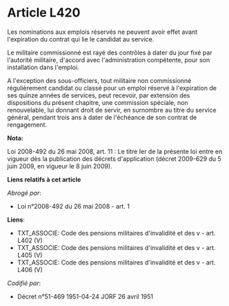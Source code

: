 # Article L420

Les nominations aux emplois réservés ne peuvent avoir effet avant l'expiration du contrat qui lie le candidat au service.

Le militaire commissionné est rayé des contrôles à dater du jour fixé par l'autorité militaire, d'accord avec
l'administration compétente, pour son installation dans l'emploi.

A l'exception des sous-officiers, tout militaire non commissionné régulièrement candidat ou classé pour un emploi réservé à
l'expiration de ses quinze années de services, peut recevoir, par extension des dispositions du présent chapitre, une
commission spéciale, non renouvelable, lui donnant droit de servir, en surnombre au titre du service général, pendant trois
ans à dater de l'échéance de son contrat de rengagement.

**Nota:**

Loi 2008-492 du 26 mai 2008, art. 11 : Le titre Ier de la présente loi entre en vigueur dès la publication des décrets
d'application (décret 2009-629 du 5 juin 2009, en vigueur le 8 juin 2009).

**Liens relatifs à cet article**

_Abrogé par_:

  - Loi n°2008-492 du 26 mai 2008 - art. 1

**Liens**:

  - TXT_ASSOCIE: Code des pensions militaires d'invalidité et des v - art. L402 (V)
  - TXT_ASSOCIE: Code des pensions militaires d'invalidité et des v - art. L405 (V)
  - TXT_ASSOCIE: Code des pensions militaires d'invalidité et des v - art. L406 (V)

_Codifié par_:

  - Décret n°51-469 1951-04-24 JORF 26 avril 1951
